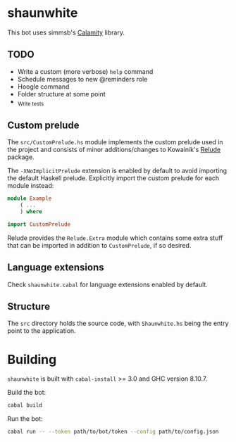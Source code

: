 # shaunwhite

This bot uses simmsb's [Calamity](https://github.com/simmsb/calamity) library.

## TODO

* Write a custom (more verbose) `help` command
* Schedule messages to new @reminders role
* Hoogle command
* Folder structure at some point
* <sub>Write tests</sub>

## Custom prelude

The `src/CustomPrelude.hs` module implements the custom prelude used in the
project and consists of minor additions/changes to Kowainik's
[Relude](https://github.com/kowainik/relude) package.

The `-XNoImplicitPrelude` extension is enabled by default to avoid importing
the default Haskell prelude. Explicitly import the custom prelude for each
module instead:

```haskell
module Example
    ( ...
    ) where

import CustomPrelude
```

Relude provides the `Relude.Extra` module which contains some extra stuff that
can be imported in addition to `CustomPrelude`, if so desired.

## Language extensions

Check `shaunwhite.cabal` for language extensions enabled by default.

## Structure

The `src` directory holds the source code, with `Shaunwhite.hs` being the entry
point to the application.

# Building

`shaunwhite` is built with `cabal-install` >= 3.0 and GHC version 8.10.7.

Build the bot:

```sh
cabal build
```

Run the bot:

```sh
cabal run -- --token path/to/bot/token --config path/to/config.json
```
